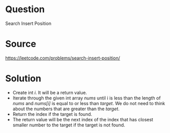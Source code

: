 # Question
Search Insert Position

# Source
https://leetcode.com/problems/search-insert-position/

# Solution 
 - Create int *i*. It will be a return value.
 - Iterate through the given int array *nums* until i is less than the length of *nums* and *nums[i]* is equal to or less than *target*. We do not need to think about the numbers that are greater than the *target*.
 - Return the index if the target is found.
 - The return value will be the next index of the index that has closest smaller number to the target if the target is not found.
